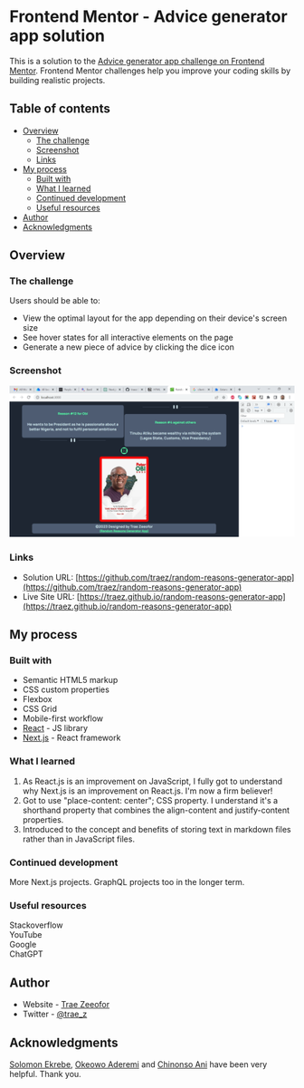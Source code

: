 # Frontend Mentor - Advice generator app solution

This is a solution to the [Advice generator app challenge on Frontend Mentor](https://www.frontendmentor.io/challenges/advice-generator-app-QdUG-13db). Frontend Mentor challenges help you improve your coding skills by building realistic projects.

## Table of contents

- [Overview](#overview)
  - [The challenge](#the-challenge)
  - [Screenshot](#screenshot)
  - [Links](#links)
- [My process](#my-process)
  - [Built with](#built-with)
  - [What I learned](#what-i-learned)
  - [Continued development](#continued-development)
  - [Useful resources](#useful-resources)
- [Author](#author)
- [Acknowledgments](#acknowledgments)

## Overview

### The challenge

Users should be able to:

- View the optimal layout for the app depending on their device's screen size
- See hover states for all interactive elements on the page
- Generate a new piece of advice by clicking the dice icon

### Screenshot

![](./public/images/screenshot-desktop.png)

### Links

- Solution URL: [https://github.com/traez/random-reasons-generator-app](https://github.com/traez/random-reasons-generator-app)
- Live Site URL: [https://traez.github.io/random-reasons-generator-app](https://traez.github.io/random-reasons-generator-app)

## My process

### Built with

- Semantic HTML5 markup
- CSS custom properties
- Flexbox
- CSS Grid
- Mobile-first workflow
- [React](https://reactjs.org/) - JS library
- [Next.js](https://nextjs.org/) - React framework

### What I learned

1. As React.js is an improvement on JavaScript, I fully got to understand why Next.js is an improvement on React.js. I'm now a firm believer!  
2. Got to use "place-content: center"; CSS property. I understand it's a shorthand property that combines the align-content and justify-content properties. 
3. Introduced to the concept and benefits of storing text in markdown files rather than in JavaScript files. 

### Continued development

More Next.js projects. GraphQL projects too in the longer term.

### Useful resources

Stackoverflow  
YouTube  
Google  
ChatGPT  

## Author

- Website - [Trae Zeeofor](https://github.com/traez)  
- Twitter - [@trae_z](https://twitter.com/trae_z) 

## Acknowledgments

[Solomon Ekrebe](https://github.com/krebeDev), [Okeowo Aderemi](https://github.com/dojoVader) and [Chinonso Ani](https://github.com/KingNonso) have been very helpful. Thank you.
